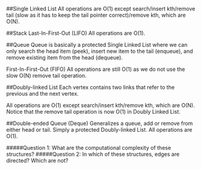 

##Single Linked List
All operations are O(1) except search/insert kth/remove tail (slow as it has to keep the tail pointer correct)/remove kth, which are O(N).

##Stack
Last-In-First-Out (LIFO) 
All operations are O(1).

##Queue
Queue is basically a protected Single Linked List where we can only search the head item (peek), insert new item to the tail (enqueue), and remove existing item from the head (dequeue).

First-In-First-Out (FIFO)
All operations are still O(1) as we do not use the slow O(N) remove tail operation.


##Doubly-linked List
Each vertex contains two links that refer to the previous and the next vertex.

All operations are O(1) except search/insert kth/remove kth, which are O(N). Notice that the remove tail operation is now O(1) in Doubly Linked List.

##Double-ended Queue (Deque)
Generalizes a queue, add or remove from either head or tail. Simply a protected Doubly-linked List.
All operations are O(1).


#####Question 1: What are the computational complexity of these structures?
#####Question 2: In which of these structures, edges are directed? Which are not?



